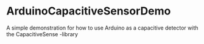 # ArduinoCapacitiveSensorDemo
A simple demonstration for how to use Arduino as a capacitive detector with the CapacitiveSense -library
